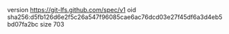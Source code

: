 version https://git-lfs.github.com/spec/v1
oid sha256:d5fb126d6e2f5c26a547f96085cae6ac76dcd03e27f45df6a3d4eb5bd07fa2bc
size 703
